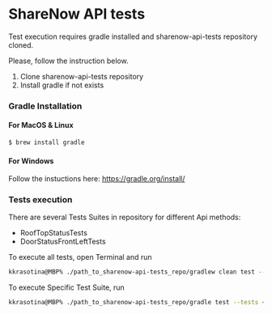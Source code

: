 # ShareNow API tests

Test execution requires gradle installed and sharenow-api-tests repository cloned.

Please, follow the instruction below. 

  1. Clone sharenow-api-tests repository
  2. Install gradle if not exists
  
### Gradle Installation

#### For MacOS & Linux

```sh
$ brew install gradle
```

#### For Windows 
Follow the instuctions here: https://gradle.org/install/


### Tests execution

There are several Tests Suites in repository for different Api methods:
  - RoofTopStatusTests
  - DoorStatusFrontLeftTests


To execute all tests, open Terminal and run
```sh
kkrasotina@MBP% ./path_to_sharenow-api-tests_repo/gradlew clean test --info   
```
To execute Specific Test Suite, run 
```sh
kkrasotina@MBP% ./path_to_sharenow-api-tests_repo/gradle test --tests <SpecificTestSuite>
